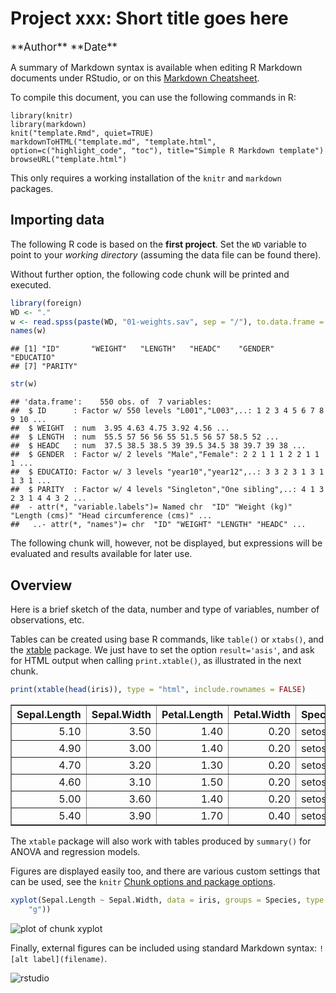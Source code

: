 Project xxx: Short title goes here
==============================================================================

<big>
**Author**  
**Date**
</big>




A summary of Markdown syntax is available when editing R Markdown documents
under RStudio, or on this [Markdown Cheatsheet](http://goo.gl/6ThPR7).

To compile this document, you can use the following commands in R:

    library(knitr)
    library(markdown)
    knit("template.Rmd", quiet=TRUE)
    markdownToHTML("template.md", "template.html", option=c("highlight_code", "toc"), title="Simple R Markdown template")
    browseURL("template.html")

This only requires a working installation of the `knitr` and `markdown` packages.

## Importing data

The following R code is based on the **first project**. Set the `WD`
variable to point to your *working directory* (assuming the data file can be
found there).

Without further option, the following code chunk will be printed and executed.


```r
library(foreign)
WD <- "."
w <- read.spss(paste(WD, "01-weights.sav", sep = "/"), to.data.frame = TRUE)
names(w)
```

```
## [1] "ID"       "WEIGHT"   "LENGTH"   "HEADC"    "GENDER"   "EDUCATIO"
## [7] "PARITY"
```

```r
str(w)
```

```
## 'data.frame':	550 obs. of  7 variables:
##  $ ID      : Factor w/ 550 levels "L001","L003",..: 1 2 3 4 5 6 7 8 9 10 ...
##  $ WEIGHT  : num  3.95 4.63 4.75 3.92 4.56 ...
##  $ LENGTH  : num  55.5 57 56 56 55 51.5 56 57 58.5 52 ...
##  $ HEADC   : num  37.5 38.5 38.5 39 39.5 34.5 38 39.7 39 38 ...
##  $ GENDER  : Factor w/ 2 levels "Male","Female": 2 2 1 1 1 2 2 1 1 1 ...
##  $ EDUCATIO: Factor w/ 3 levels "year10","year12",..: 3 3 2 3 1 3 1 1 3 1 ...
##  $ PARITY  : Factor w/ 4 levels "Singleton","One sibling",..: 4 1 3 2 3 1 4 4 3 2 ...
##  - attr(*, "variable.labels")= Named chr  "ID" "Weight (kg)" "Length (cms)" "Head circumference (cms)" ...
##   ..- attr(*, "names")= chr  "ID" "WEIGHT" "LENGTH" "HEADC" ...
```


The following chunk will, however, not be displayed, but expressions will be
evaluated and results available for later use.




## Overview

Here is a brief sketch of the data, number and type of variables, number of
observations, etc.

Tables can be created using base R commands, like `table()` or `xtabs()`,
and the [xtable](http://cran.r-project.org/web/packages/xtable) package. We
just have to set the option `result='asis'`, and ask for HTML output when
calling `print.xtable()`, as illustrated in the next chunk.


```r
print(xtable(head(iris)), type = "html", include.rownames = FALSE)
```

<!-- html table generated in R 2.15.2 by xtable 1.7-1 package -->
<!-- Tue Jan  7 12:40:27 2014 -->
<TABLE border=1>
<TR> <TH> Sepal.Length </TH> <TH> Sepal.Width </TH> <TH> Petal.Length </TH> <TH> Petal.Width </TH> <TH> Species </TH>  </TR>
  <TR> <TD align="right"> 5.10 </TD> <TD align="right"> 3.50 </TD> <TD align="right"> 1.40 </TD> <TD align="right"> 0.20 </TD> <TD> setosa </TD> </TR>
  <TR> <TD align="right"> 4.90 </TD> <TD align="right"> 3.00 </TD> <TD align="right"> 1.40 </TD> <TD align="right"> 0.20 </TD> <TD> setosa </TD> </TR>
  <TR> <TD align="right"> 4.70 </TD> <TD align="right"> 3.20 </TD> <TD align="right"> 1.30 </TD> <TD align="right"> 0.20 </TD> <TD> setosa </TD> </TR>
  <TR> <TD align="right"> 4.60 </TD> <TD align="right"> 3.10 </TD> <TD align="right"> 1.50 </TD> <TD align="right"> 0.20 </TD> <TD> setosa </TD> </TR>
  <TR> <TD align="right"> 5.00 </TD> <TD align="right"> 3.60 </TD> <TD align="right"> 1.40 </TD> <TD align="right"> 0.20 </TD> <TD> setosa </TD> </TR>
  <TR> <TD align="right"> 5.40 </TD> <TD align="right"> 3.90 </TD> <TD align="right"> 1.70 </TD> <TD align="right"> 0.40 </TD> <TD> setosa </TD> </TR>
   </TABLE>


The `xtable` package will also work with tables produced by `summary()` for
ANOVA and regression models.

Figures are displayed easily too, and there are various custom settings that
can be used, see the `knitr`
[Chunk options and package options](http://yihui.name/knitr/options). 


```r
xyplot(Sepal.Length ~ Sepal.Width, data = iris, groups = Species, type = c("p", 
    "g"))
```

<img src="figure/xyplot.png" title="plot of chunk xyplot" alt="plot of chunk xyplot" style="display: block; margin: auto;" />


Finally, external figures can be included using standard Markdown syntax:
`![alt label](filename)`.

![rstudio](./ens.jpg)
